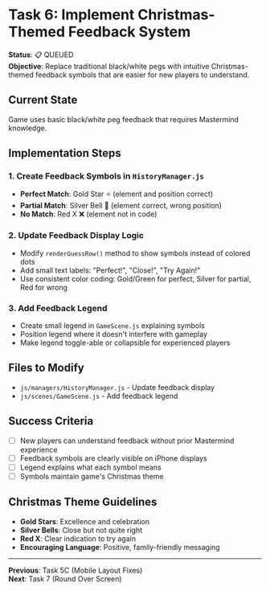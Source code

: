 # Task 6: Implement Christmas-Themed Feedback System

**Status**: 📋 QUEUED  
**Objective**: Replace traditional black/white pegs with intuitive Christmas-themed feedback symbols that are easier for new players to understand.

## Current State
Game uses basic black/white peg feedback that requires Mastermind knowledge.

## Implementation Steps

### 1. Create Feedback Symbols in `HistoryManager.js`
- **Perfect Match**: Gold Star ⭐ (element and position correct)
- **Partial Match**: Silver Bell 🔔 (element correct, wrong position)  
- **No Match**: Red X ❌ (element not in code)

### 2. Update Feedback Display Logic
- Modify `renderGuessRow()` method to show symbols instead of colored dots
- Add small text labels: "Perfect!", "Close!", "Try Again!"
- Use consistent color coding: Gold/Green for perfect, Silver for partial, Red for wrong

### 3. Add Feedback Legend
- Create small legend in `GameScene.js` explaining symbols
- Position legend where it doesn't interfere with gameplay
- Make legend toggle-able or collapsible for experienced players

## Files to Modify
- `js/managers/HistoryManager.js` - Update feedback display
- `js/scenes/GameScene.js` - Add feedback legend

## Success Criteria
- [ ] New players can understand feedback without prior Mastermind experience
- [ ] Feedback symbols are clearly visible on iPhone displays  
- [ ] Legend explains what each symbol means
- [ ] Symbols maintain game's Christmas theme

## Christmas Theme Guidelines
- **Gold Stars**: Excellence and celebration
- **Silver Bells**: Close but not quite right
- **Red X**: Clear indication to try again
- **Encouraging Language**: Positive, family-friendly messaging

---
**Previous**: Task 5C (Mobile Layout Fixes)  
**Next**: Task 7 (Round Over Screen)
